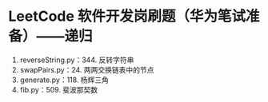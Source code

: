 # LeetCode 软件开发岗刷题（华为笔试准备）——递归
1. reverseString.py：344. 反转字符串
2. swapPairs.py：24. 两两交换链表中的节点
3. generate.py：118. 杨辉三角
4. fib.py：509. 斐波那契数